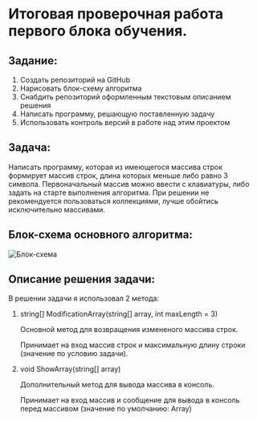 # Итоговая проверочная работа первого блока обучения.

## Задание:

1. Создать репозиторий на GitHub
2. Нарисовать блок-схему алгоритма
3. Снабдить репозиторий оформленным текстовым описанием решения
4. Написать программу, решающую поставленную задачу
5. Использовать контроль версий в работе над этим проектом

## Задача:

Написать программу, которая из имеющегося массива строк формирует массив строк, длина которых меньше либо равно 3 символа.
Первоначальный массив можно ввести с клавиатуры, либо задать на старте выполнения алгоритма. При решении не рекомендуется
пользоваться коллекциями, лучше обойтись исключительно массивами.

## Блок-схема основного алгоритма:
![Блок-схема](https://user-images.githubusercontent.com/115081306/206796107-74a66080-32b4-4f71-8b3c-4efe2c7e928b.png)

## Описание решения задачи:

В решении задачи я использовал 2 метода:

1. string[] ModificationArray(string[] array, int maxLength = 3)

    Основной метод для возвращения измененого массива строк.

    Принимает на вход массив строк и максимальную длину строки (значение по условию задачи).

2. void ShowArray(string[] array)

    Дополнительный метод для вывода массива в консоль.

    Принимает на вход массив и сообщение для вывода в консоль перед массивом (значение по умолчанию: Array)